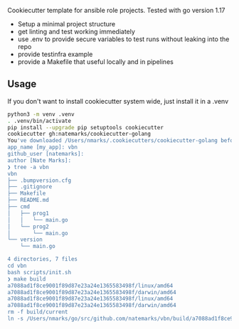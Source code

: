 Cookiecutter template for ansible role projects. Tested with go version 1.17

 - Setup a minimal project structure
 - get linting and test working immediately
 - use .env to provide secure variables to test runs without leaking into the repo
 - provide testinfra example
 - provide a Makefile that useful locally and in pipelines


## Usage
If you don't want to install cookiecutter system wide, just install it in a .venv
```bash
python3 -m venv .venv
. .venv/bin/activate
pip install --upgrade pip setuptools cookiecutter
cookiecutter gh:natemarks/cookiecutter-golang
You've downloaded /Users/nmarks/.cookiecutters/cookiecutter-golang before. Is it okay to delete and re-download it? [yes]:
app_name [my_app]: vbn
github_user [natemarks]:
author [Nate Marks]:
❯ tree -a vbn
vbn
├── .bumpversion.cfg
├── .gitignore
├── Makefile
├── README.md
├── cmd
│   ├── prog1
│   │   └── main.go
│   └── prog2
│       └── main.go
└── version
    └── main.go

4 directories, 7 files
cd vbn
bash scripts/init.sh
❯ make build
a7088ad1f8ce9001f89d87e23a24e1365583498f/linux/amd64
a7088ad1f8ce9001f89d87e23a24e1365583498f/darwin/amd64
a7088ad1f8ce9001f89d87e23a24e1365583498f/linux/amd64
a7088ad1f8ce9001f89d87e23a24e1365583498f/darwin/amd64
rm -f build/current
ln -s /Users/nmarks/go/src/github.com/natemarks/vbn/build/a7088ad1f8ce9001f89d87e23a24e1365583498f /Users/nmarks/go/src/github.com/natemarks/vbn/build/current
```